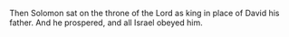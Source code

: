 Then Solomon sat on the throne of the Lord as king in place of David his father. And he prospered, and all Israel obeyed him.
